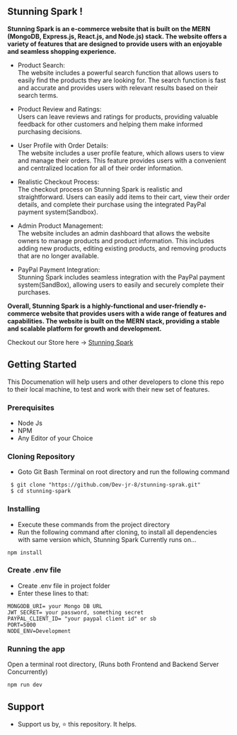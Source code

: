 ## Stunning Spark !
**Stunning Spark is an e-commerce website that is built on the MERN (MongoDB, Express.js, React.js, and Node.js) stack. The website offers a variety of features that are designed to provide users with an enjoyable and seamless shopping experience.**

- Product Search: <br>
The website includes a powerful search function that allows users to easily find the products they are looking for. The search function is fast and accurate and provides users with relevant results based on their search terms.

- Product Review and Ratings: <br>
Users can leave reviews and ratings for products, providing valuable feedback for other customers and helping them make informed purchasing decisions.

- User Profile with Order Details: <br>
The website includes a user profile feature, which allows users to view and manage their orders. This feature provides users with a convenient and centralized location for all of their order information.

- Realistic Checkout Process: <br>
The checkout process on Stunning Spark is realistic and straightforward. Users can easily add items to their cart, view their order details, and complete their purchase using the integrated PayPal payment system(Sandbox).

- Admin Product Management: <br>
The website includes an admin dashboard that allows the website owners to manage products and product information. This includes adding new products, editing existing products, and removing products that are no longer available.

- PayPal Payment Integration: <br>
Stunning Spark includes seamless integration with the PayPal payment system(SandBox), allowing users to easily and securely complete their purchases.

**Overall, Stunning Spark is a highly-functional and user-friendly e-commerce website that provides users with a wide range of features and capabilities. The website is built on the MERN stack, providing a stable and scalable platform for growth and development.**


Checkout our Store here -> [Stunning Spark](https://stunning-spark.onrender.com/)


## Getting Started

This Documenation will help users and other developers to clone this repo to their local machine, to test and work with their new set of features.

### Prerequisites

- Node Js
- NPM
- Any Editor of your Choice

### Cloning Repository
- Goto Git Bash Terminal on root directory and run the following command
```
 $ git clone "https://github.com/Dev-jr-8/stunning-sprak.git"
 $ cd stunning-spark
```
### Installing

- Execute these commands from the project directory
- Run the following command after cloning, to install all dependencies with same version which, Stunning Spark Currently runs on...

```
npm install
```

### Create .env file
- Create .env file in project folder
- Enter these lines to that:

```
MONGODB_URI= your Mongo DB URL
JWT_SECRET= your password, something secret
PAYPAL_CLIENT_ID= "your paypal client id" or sb
PORT=5000
NODE_ENV=Development
```

### Running the app

Open a terminal root directory, (Runs both Frontend and Backend Server Concurrently)

```
npm run dev
```

## Support

- Support us by, ⭐ this repository. It helps.


